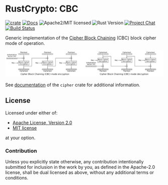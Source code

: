 # RustCrypto: CBC

[![crate][crate-image]][crate-link]
[![Docs][docs-image]][docs-link]
![Apache2/MIT licensed][license-image]
![Rust Version][rustc-image]
[![Project Chat][chat-image]][chat-link]
[![Build Status][build-image]][build-link]

Generic implementation of the [Cipher Block Chaining][CBC] (CBC) block cipher
mode of operation.

<img src="https://raw.githubusercontent.com/RustCrypto/media/26acc39f/img/block-modes/cbc_enc.svg" width="50%"><img src="https://raw.githubusercontent.com/RustCrypto/media/26acc39f/img/block-modes/cbc_dec.svg" width="50%">

See [documentation][cipher-doc] of the `cipher` crate for additional information.

## License

Licensed under either of:

 * [Apache License, Version 2.0](http://www.apache.org/licenses/LICENSE-2.0)
 * [MIT license](http://opensource.org/licenses/MIT)

at your option.

### Contribution

Unless you explicitly state otherwise, any contribution intentionally submitted
for inclusion in the work by you, as defined in the Apache-2.0 license, shall be
dual licensed as above, without any additional terms or conditions.

[//]: # (badges)

[crate-image]: https://img.shields.io/crates/v/cbc.svg
[crate-link]: https://crates.io/crates/cbc
[docs-image]: https://docs.rs/cbc/badge.svg
[docs-link]: https://docs.rs/cbc/
[license-image]: https://img.shields.io/badge/license-Apache2.0/MIT-blue.svg
[rustc-image]: https://img.shields.io/badge/rustc-1.85+-blue.svg
[chat-image]: https://img.shields.io/badge/zulip-join_chat-blue.svg
[chat-link]: https://rustcrypto.zulipchat.com/#narrow/stream/308460-block-modes
[build-image]: https://github.com/RustCrypto/block-modes/workflows/cbc/badge.svg?branch=master&event=push
[build-link]: https://github.com/RustCrypto/block-modes/actions?query=workflow%3Acbc+branch%3Amaster

[//]: # (general links)

[CBC]: https://en.wikipedia.org/wiki/Block_cipher_mode_of_operation#CBC
[cipher-doc]: https://docs.rs/cipher/
